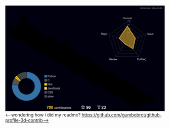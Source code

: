 ![](./profile-3d-contrib/profile-night-rainbow.svg)
<--wondering how i did my readme? https://github.com/gumbobrot/github-profile-3d-contrib-->